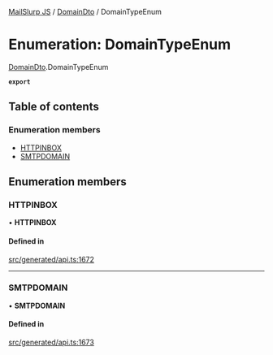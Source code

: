 [MailSlurp JS](../README.md) / [DomainDto](../modules/DomainDto.md) / DomainTypeEnum

# Enumeration: DomainTypeEnum

[DomainDto](../modules/DomainDto.md).DomainTypeEnum

**`export`**

## Table of contents

### Enumeration members

- [HTTPINBOX](DomainDto.DomainTypeEnum.md#httpinbox)
- [SMTPDOMAIN](DomainDto.DomainTypeEnum.md#smtpdomain)

## Enumeration members

### HTTPINBOX

• **HTTPINBOX**

#### Defined in

[src/generated/api.ts:1672](https://github.com/mailslurp/mailslurp-client/blob/6bcf839/src/generated/api.ts#L1672)

___

### SMTPDOMAIN

• **SMTPDOMAIN**

#### Defined in

[src/generated/api.ts:1673](https://github.com/mailslurp/mailslurp-client/blob/6bcf839/src/generated/api.ts#L1673)

